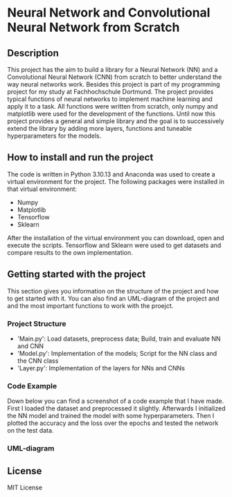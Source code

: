 # Neural Network and Convolutional Neural Network from Scratch

## Description
This project has the aim to build a library for a Neural Network (NN) and a Convolutional Neural Network (CNN) from scratch to better understand the way neural networks work. Besides this project is part of my programming project for my study at Fachhochschule Dortmund. The project provides typical functions of neural networks to implement machine learning and apply it to a task. All functions were written from scratch, only numpy and matplotlib were used for the development of the functions. Until now this project provides a general and simple library and the goal is to successively extend the library by adding more layers, functions and tuneable hyperparameters for the models.

## How to install and run the project
The code is written in Python 3.10.13 and Anaconda was used to create a virtual environment for the project. The following packages were installed in that virtual environment:
- Numpy
- Matplotlib
- Tensorflow
- Sklearn

After the installation of the virtual environment you can download, open and execute the scripts. Tensorflow and Sklearn were used to get datasets and compare results to the own implementation. 

## Getting started with the project
This section gives you information on the structure of the project and how to get started with it. You can also find an UML-diagram of the project and and the most important functions to work with the proejct.

### Project Structure
- 'Main.py': Load datasets, preprocess data; Build, train and evaluate NN and CNN
- 'Model.py': Implementation of the models; Script for the NN class and the CNN class
- 'Layer.py': Implementation of the layers for NNs and CNNs

### Code Example
Down below you can find a screenshot of a code example that I have made. First I loaded the dataset and preprocessed it slightly. Afterwards I initialized the NN model and trained the model with some hyperparameters. Then I plotted the accuracy and the loss over the epochs and tested the network on the test data.

### UML-diagram

## License
MIT License


